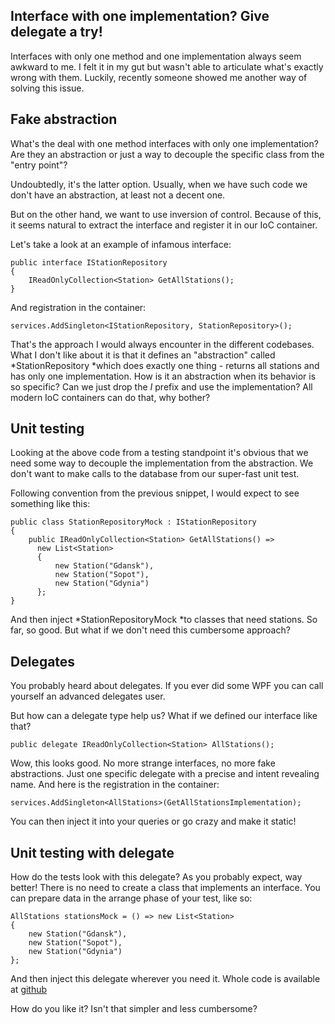 ## Interface with one implementation? Give delegate a try!

Interfaces with only one method and one implementation always seem awkward to me. I felt it in my gut but wasn't able to articulate what's exactly wrong with them. Luckily, recently someone showed me another way of solving this issue.

## Fake abstraction
What's the deal with one method interfaces with only one implementation? Are they an abstraction or just a way to decouple the specific class from the "entry point"?

Undoubtedly, it's the latter option. 
Usually, when we have such code we don't have an abstraction, at least not a decent one.

But on the other hand, we want to use inversion of control. Because of this, it seems natural to extract the interface and register it in our IoC container.

Let's take a look at an example of infamous interface:
```
public interface IStationRepository
{
    IReadOnlyCollection<Station> GetAllStations();
}
``` 
  
And registration in the container:
```
services.AddSingleton<IStationRepository, StationRepository>();
```

That's the approach I would always encounter in the different codebases. What I don't like about it is that it defines an "abstraction" called *StationRepository *which does exactly one thing - returns all stations and has only one implementation.
How is it an abstraction when its behavior is so specific? 
Can we just drop the *I* prefix and use the implementation? All modern IoC containers can do that, why bother?

## Unit testing
Looking at the above code from a testing standpoint it's obvious that we need some way to decouple the implementation from the abstraction.
We don't want to make calls to the database from our super-fast unit test.

Following convention from the previous snippet, I would expect to see something like this:
```
public class StationRepositoryMock : IStationRepository
{
    public IReadOnlyCollection<Station> GetAllStations() => 
      new List<Station>
      {
          new Station("Gdansk"),
          new Station("Sopot"),
          new Station("Gdynia")
      };
}
```
And then inject *StationRepositoryMock *to classes that need stations.
So far, so good.
But what if we don't need this cumbersome approach?
## Delegates
You probably heard about delegates. If you ever did some WPF you can call yourself an advanced delegates user.

But how can a delegate type help us?
What if we defined our interface like that?
```
public delegate IReadOnlyCollection<Station> AllStations();
```
Wow, this looks good. No more strange interfaces, no more fake abstractions. Just one specific delegate with a precise and intent revealing name.
And here is the registration in the container:
```
services.AddSingleton<AllStations>(GetAllStationsImplementation);
```
You can then inject it into your queries or go crazy and make it static!
## Unit testing with delegate
How do the tests look with this delegate? As you probably expect, way better!
There is no need to create a class that implements an interface. You can prepare data in the arrange phase of your test, like so:
```
AllStations stationsMock = () => new List<Station>
{
    new Station("Gdansk"),
    new Station("Sopot"),
    new Station("Gdynia")
};
```
And then inject this delegate wherever you need it.
Whole code is available at  [github](https://github.com/jciechowski/InterfaceVsDelegate) 


How do you like it? Isn't that simpler and less cumbersome?




